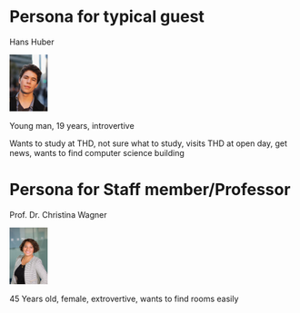 # Persona for typical guest

Hans Huber

<!--
![Hans Huber](uploads/16aa513bed426ea0d9b22faec1277397/harishan-kobalasingam-8PMvB4VyVXA-unsplash.jpg)
-->

<img alt="Hans Huber" src="uploads/16aa513bed426ea0d9b22faec1277397/harishan-kobalasingam-8PMvB4VyVXA-unsplash.jpg" height="100" >

Young man, 19 years, introvertive

Wants to study at THD, not sure what to study, visits THD at open day, get news, wants to find computer science building

# Persona for Staff member/Professor

Prof. Dr. Christina Wagner

<!--
![Christina Wagner](uploads/9e2db1db24def63b61fb09ef7c5d076c/christina-wocintechchat-com-SJvDxw0azqw-unsplash.jpg | height=100)
-->

<img alt="Christina Wagner" src="uploads/9e2db1db24def63b61fb09ef7c5d076c/christina-wocintechchat-com-SJvDxw0azqw-unsplash.jpg" height="100" >

45 Years old, female, extrovertive, wants to find rooms easily

